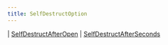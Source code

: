 ```yaml
---
title: SelfDestructOption
---
```


<div class="font-mono whitespace-pre"><span class="opacity-50">|</span> <a href="/gh/types/selfdestructafteropen"  >SelfDestructAfterOpen</a>
<span class="opacity-50">|</span> <a href="/gh/types/selfdestructafterseconds"  >SelfDestructAfterSeconds</a></div>

